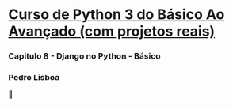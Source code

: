 # [Curso de Python 3 do Básico Ao Avançado (com projetos reais)](https://www.udemy.com/course/python-3-do-zero-ao-avancado/)



### Capitulo 8 - Django no Python - Básico



### Pedro Lisboa

:pig:


